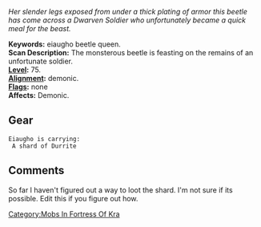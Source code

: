 *Her slender legs exposed from under a thick plating of armor this
beetle has come across a Dwarven Soldier who unfortunately became a
quick meal for the beast.*

**Keywords:** eiaugho beetle queen.  
**Scan Description:** The monsterous beetle is feasting on the remains
of an unfortunate soldier.  
**[Level](Level "wikilink"):** 75.  
**[Alignment](Alignment "wikilink"):** demonic.  
**[Flags](:Category:_Mob_Types "wikilink"):** none  
**Affects:** Demonic.  

## Gear

`Eiaugho is carrying:`  
` A shard of Durrite`

## Comments

So far I haven't figured out a way to loot the shard. I'm not sure if
its possible. Edit this if you figure out how.

[Category:Mobs In Fortress Of
Kra](Category:Mobs_In_Fortress_Of_Kra "wikilink")
